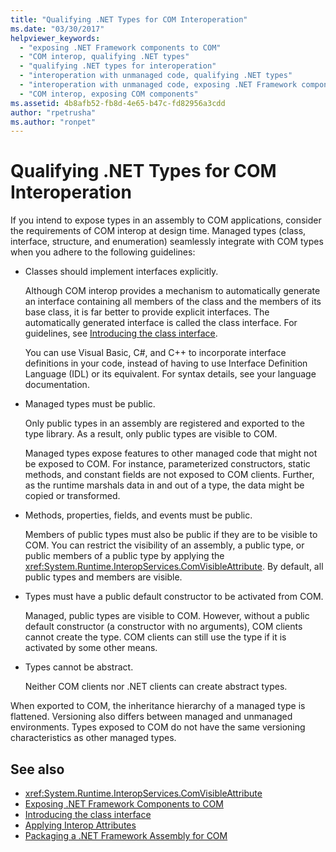 ```yaml
---
title: "Qualifying .NET Types for COM Interoperation"
ms.date: "03/30/2017"
helpviewer_keywords: 
  - "exposing .NET Framework components to COM"
  - "COM interop, qualifying .NET types"
  - "qualifying .NET types for interoperation"
  - "interoperation with unmanaged code, qualifying .NET types"
  - "interoperation with unmanaged code, exposing .NET Framework components"
  - "COM interop, exposing COM components"
ms.assetid: 4b8afb52-fb8d-4e65-b47c-fd82956a3cdd
author: "rpetrusha"
ms.author: "ronpet"
---
```

# Qualifying .NET Types for COM Interoperation
If you intend to expose types in an assembly to COM applications, consider the requirements of COM interop at design time. Managed types (class, interface, structure, and enumeration) seamlessly integrate with COM types when you adhere to the following guidelines:  
  
- Classes should implement interfaces explicitly.  
  
     Although COM interop provides a mechanism to automatically generate an interface containing all members of the class and the members of its base class, it is far better to provide explicit interfaces. The automatically generated interface is called the class interface. For guidelines, see [Introducing the class interface](com-callable-wrapper.md#introducing-the-class-interface).  
  
     You can use Visual Basic, C#, and C++ to incorporate interface definitions in your code, instead of having to use Interface Definition Language (IDL) or its equivalent. For syntax details, see your language documentation.  
  
- Managed types must be public.  
  
     Only public types in an assembly are registered and exported to the type library. As a result, only public types are visible to COM.  
  
     Managed types expose features to other managed code that might not be exposed to COM. For instance, parameterized constructors, static methods, and constant fields are not exposed to COM clients. Further, as the runtime marshals data in and out of a type, the data might be copied or transformed.  
  
- Methods, properties, fields, and events must be public.  
  
     Members of public types must also be public if they are to be visible to COM. You can restrict the visibility of an assembly, a public type, or public members of a public type by applying the <xref:System.Runtime.InteropServices.ComVisibleAttribute>. By default, all public types and members are visible.  
  
- Types must have a public default constructor to be activated from COM.  
  
     Managed, public types are visible to COM. However, without a public default constructor (a constructor with no arguments), COM clients cannot create the type. COM clients can still use the type if it is activated by some other means.  
  
- Types cannot be abstract.  
  
     Neither COM clients nor .NET clients can create abstract types.  
  
 When exported to COM, the inheritance hierarchy of a managed type is flattened. Versioning also differs between managed and unmanaged environments. Types exposed to COM do not have the same versioning characteristics as other managed types.  
  
## See also

- <xref:System.Runtime.InteropServices.ComVisibleAttribute>
- [Exposing .NET Framework Components to COM](../../../docs/framework/interop/exposing-dotnet-components-to-com.md)
- [Introducing the class interface](com-callable-wrapper.md#introducing-the-class-interface)
- [Applying Interop Attributes](../../../docs/standard/native-interop/applying-interop-attributes.md)
- [Packaging a .NET Framework Assembly for COM](../../../docs/framework/interop/packaging-an-assembly-for-com.md)
